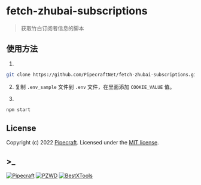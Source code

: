# fetch-zhubai-subscriptions

> 获取竹白订阅者信息的脚本

## 使用方法

1.

```sh
git clone https://github.com/PipecraftNet/fetch-zhubai-subscriptions.git
```

2. 复制 `.env_sample` 文件到 `.env` 文件，在里面添加 `COOKIE_VALUE` 值。

3.

```sh
npm start
```

## License

Copyright (c) 2022 [Pipecraft][my-url]. Licensed under the [MIT license][license-url].

## >\_

[![Pipecraft](https://img.shields.io/badge/site-pipecraft-brightgreen)](https://www.pipecraft.net)
[![PZWD](https://img.shields.io/badge/site-pzwd-brightgreen)](https://pzwd.net)
[![BestXTools](https://img.shields.io/badge/site-bestxtools-brightgreen)](https://www.bestxtools.com)

[my-url]: https://www.pipecraft.net
[license-url]: LICENSE

